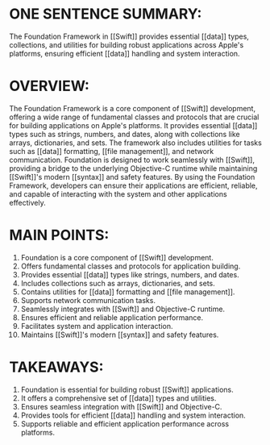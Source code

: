 # ONE SENTENCE SUMMARY:  
The Foundation Framework in [[Swift]] provides essential [[data]] types, collections, and utilities for building robust applications across Apple's platforms, ensuring efficient [[data]] handling and system interaction.

# OVERVIEW:  
The Foundation Framework is a core component of [[Swift]] development, offering a wide range of fundamental classes and protocols that are crucial for building applications on Apple's platforms. It provides essential [[data]] types such as strings, numbers, and dates, along with collections like arrays, dictionaries, and sets. The framework also includes utilities for tasks such as [[data]] formatting, [[file management]], and network communication. Foundation is designed to work seamlessly with [[Swift]], providing a bridge to the underlying Objective-C runtime while maintaining [[Swift]]'s modern [[syntax]] and safety features. By using the Foundation Framework, developers can ensure their applications are efficient, reliable, and capable of interacting with the system and other applications effectively.

# MAIN POINTS:  
1. Foundation is a core component of [[Swift]] development.
2. Offers fundamental classes and protocols for application building.
3. Provides essential [[data]] types like strings, numbers, and dates.
4. Includes collections such as arrays, dictionaries, and sets.
5. Contains utilities for [[data]] formatting and [[file management]].
6. Supports network communication tasks.
7. Seamlessly integrates with [[Swift]] and Objective-C runtime.
8. Ensures efficient and reliable application performance.
9. Facilitates system and application interaction.
10. Maintains [[Swift]]'s modern [[syntax]] and safety features.

# TAKEAWAYS:  
1. Foundation is essential for building robust [[Swift]] applications.
2. It offers a comprehensive set of [[data]] types and utilities.
3. Ensures seamless integration with [[Swift]] and Objective-C.
4. Provides tools for efficient [[data]] handling and system interaction.
5. Supports reliable and efficient application performance across platforms.